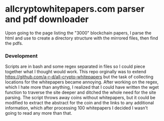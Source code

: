 # allcryptowhitepapers.com parser and pdf downloader

Upon going to the page listing the "3000" blockchain papers, I parse the html and use to create a directory structure with the mirrored files, then find the pdfs. 

### Development

Scripts are in bash and some regex separated in files so I could piece together what I thought would work. This repo orginally was to extend https://github.com/a-r-d/all-crypto-whitepapers but the task of collecting locations for the whitepapers became annoying. After working on the regex, which I hate more than anything, I realized that I could have written the wget function to traverse the site deeper and ditched the whole need for the site parsing. The script throws away coins without whitepapers, but it could be modified to extract the abstract for the coin and the links to any additional information, which after processing 100 whitepapers I decided I wasn't going to read any more than that.